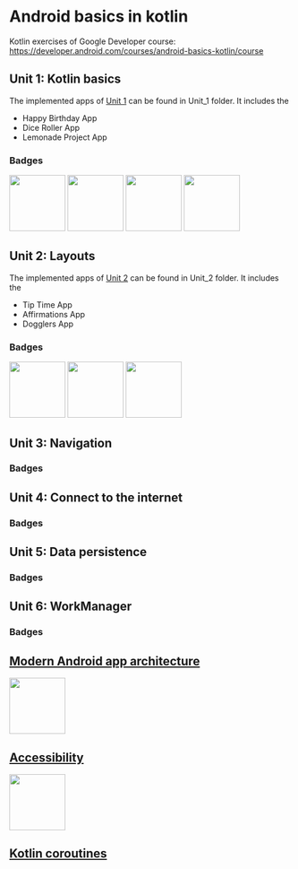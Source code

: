 # Android basics in kotlin
Kotlin exercises of Google Developer course: https://developer.android.com/courses/android-basics-kotlin/course

## Unit 1: Kotlin basics

The implemented apps of [Unit 1](https://developer.android.com/courses/android-basics-kotlin/unit-1) can be found in Unit_1 folder. It includes the 

- Happy Birthday App
- Dice Roller App
- Lemonade Project App

### Badges

<div>
  <img src="https://developers.google.com/static/profile/badges/playlists/android/android-basics-kotlin-pathway-one/badge.svg" width="100" />
  <img src="https://developers.google.com/static/profile/badges/playlists/android/android-basics-kotlin-pathway-two/android-basics-kotlin-pathway-two.svg" width="100" />
  <img src="https://developers.google.com/static/profile/badges/playlists/android/android-basics-kotlin-pathway-three/android-basics-kotlin-pathway-three.svg" width="100" />
  <img src="https://developers.google.com/static/profile/badges/playlists/android/android-basics-kotlin-pathway-four/android-basics-kotlin-pathway-four.svg" width="100" />
</div>

## Unit 2: Layouts

The implemented apps of [Unit 2](https://developer.android.com/courses/android-basics-kotlin/unit-2) can be found in Unit_2 folder. It includes the 

- Tip Time App
- Affirmations App
- Dogglers App

### Badges

<div>
  <img src="https://developers.google.com/static/profile/badges/playlists/android/android-basics-kotlin-unit-2-pathway-1/badge.svg" width="100" />
  <img src="https://developers.google.com/static/profile/badges/playlists/android/android-basics-kotlin-unit-2-pathway-2/badge.svg" width="100" />
  <img src="https://developers.google.com/static/profile/badges/playlists/android/android-basics-kotlin-unit-2-pathway-3/badge.svg" width="100" />
</div>

## Unit 3: Navigation

### Badges

## Unit 4: Connect to the internet

### Badges

## Unit 5: Data persistence

### Badges

## Unit 6: WorkManager

### Badges

## [Modern Android app architecture](https://developer.android.com/courses/pathways/android-architecture)

<div>
  <img src="https://developers.google.com/static/profile/badges/playlists/android/android-architecture/badge.svg" width="100" />
</div>

## [Accessibility](https://developer.android.com/courses/pathways/make-your-android-app-accessible)

<div>
  <img src="https://developers.google.com/static/profile/badges/playlists/make-your-android-app-accessible/badge.svg" width="100" />
</div>

## [Kotlin coroutines](https://developer.android.com/courses/pathways/android-coroutines)